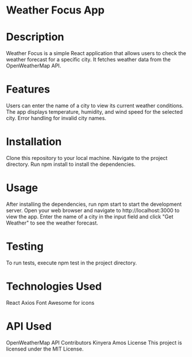 # Weather Focus App
# Description
Weather Focus is a simple React application that allows users to check the weather forecast for a specific city. It fetches weather data from the OpenWeatherMap API.

# Features
Users can enter the name of a city to view its current weather conditions.
The app displays temperature, humidity, and wind speed for the selected city.
Error handling for invalid city names.
# Installation
Clone this repository to your local machine.
Navigate to the project directory.
Run npm install to install the dependencies.
# Usage
After installing the dependencies, run npm start to start the development server.
Open your web browser and navigate to http://localhost:3000 to view the app.
Enter the name of a city in the input field and click "Get Weather" to see the weather forecast.
# Testing
To run tests, execute npm test in the project directory.

# Technologies Used
React
Axios
Font Awesome for icons
# API Used
OpenWeatherMap API
Contributors
Kinyera Amos
License
This project is licensed under the MIT License.